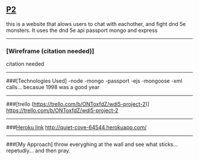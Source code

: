 ## [P2](http://quiet-cove-64544.herokuapp.com/)

this is a website that alows users to chat with eachother, and fight dnd 5e monsters. It uses the dnd 5e api passport mongo and express

***

### [Wireframe (citation needed)]
citation needed

***

###[Technologies Used]
-node 
-mongo
-passport
-ejs
-mongoose
-xml calls... becasue 1998 was a good year

***

###[trello (https://trello.com/b/ONToxfdZ/wdi5-project-2)]
https://trello.com/b/ONToxfdZ/wdi5-project-2

***

###[Heroku link](http://quiet-cove-64544.herokuapp.com/)
http://quiet-cove-64544.herokuapp.com/

***

###[My Approach]
throw everyghing at the wall and see what sticks... repetudly... and then pray.
